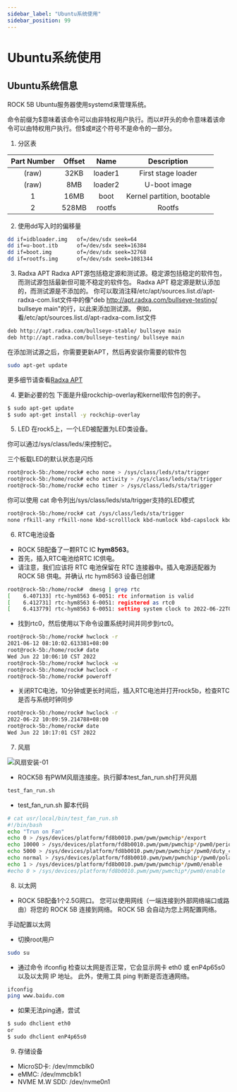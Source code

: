```yaml
---
sidebar_label: "Ubuntu系统使用"
sidebar_position: 99
---
```


# Ubuntu系统使用

## Ubuntu系统信息

ROCK 5B Ubuntu服务器使用systemd来管理系统。

命令前缀为$意味着该命令可以由非特权用户执行。而以#开头的命令意味着该命令可以由特权用户执行。但$或#这个符号不是命令的一部分。

1. 分区表

| Part Number | Offset |  Name   |        Description         |
| :---------: | :----: | :-----: | :------------------------: |
|    (raw)    |  32KB  | loader1 |     First stage loader     |
|    (raw)    |  8MB   | loader2 |        U-boot image        |
|      1      |  16MB  |  boot   | Kernel partition, bootable |
|      2      | 528MB  | rootfs  |           Rootfs           |

2. 使用dd写入时的偏移量

```bash
dd if=idbloader.img   of=/dev/sdx seek=64
dd if=u-boot.itb      of=/dev/sdx seek=16384
dd if=boot.img        of=/dev/sdx seek=32768
dd if=rootfs.img      of=/dev/sdx seek=1081344
```

3. Radxa APT
   Radxa APT源包括稳定源和测试源。稳定源包括稳定的软件包，而测试源包括最新但可能不稳定的软件包。
   Radxa APT 稳定源是默认添加的，而测试源是不添加的。
   你可以取消注释/etc/apt/sources.list.d/apt-radxa-com.list文件中的像"deb http://apt.radxa.com/bullseye-testing/ bullseye main"的行，以此来添加测试源。
   例如，看/etc/apt/sources.list.d/apt-radxa-com.list文件

```bash
deb http://apt.radxa.com/bullseye-stable/ bullseye main
deb http://apt.radxa.com/bullseye-testing/ bullseye main
```

在添加测试源之后，你需要更新APT，然后再安装你需要的软件包

```bash
sudo apt-get update
```

更多细节请查看[Radxa APT](../../../general-tutorial/apt)

4. 更新必要的包
   下面是升级rockchip-overlay和kernel软件包的例子。

```bash
$ sudo apt-get update
$ sudo apt-get install -y rockchip-overlay
```

5. LED
   在rock5上，一个LED被配置为LED类设备。

你可以通过/sys/class/leds/来控制它。

三个板载LED的默认状态是闪烁

```bash
root@rock-5b:/home/rock# echo none > /sys/class/leds/sta/trigger
root@rock-5b:/home/rock# echo activity > /sys/class/leds/sta/trigger
root@rock-5b:/home/rock# echo timer > /sys/class/leds/sta/trigger
```

你可以使用 cat 命令列出/sys/class/leds/sta/trigger支持的LED模式

```bash
root@rock-5b:/home/rock# cat /sys/class/leds/sta/trigger
none rfkill-any rfkill-none kbd-scrolllock kbd-numlock kbd-capslock kbd-kanalock kbd-shiftlock kbd-altgrlock kbd-ctrllock kbd-altlock kbd-shiftllock kbd-shiftrlock kbd-ctrlllock kbd-ctrlrlock tcpm- source-psy-4-0022-online timer oneshot disk-activity disk-read disk-write id-disk mtd nand-disk heartbeat backlight gpio cpu cpu0 cpu1 cpu2 cpu3 cpu4 cpu5 cpu6 cpu7 mmc0 mmc2 activity [default-on] transient flash torch panic netdev
```

6. RTC电池设备

- ROCK 5B配备了一颗RTC IC **hym8563**。
- 首先，插入RTC电池给RTC IC供电。
- 请注意，我们应该将 RTC 电池保留在 RTC 连接器中。插入电源适配器为 ROCK 5B 供电。并确认 rtc hym8563 设备已创建

```bash
root@rock-5b:/home/rock#  dmesg | grep rtc
[    6.407133] rtc-hym8563 6-0051: rtc information is valid
[    6.412731] rtc-hym8563 6-0051: registered as rtc0
[    6.413779] rtc-hym8563 6-0051: setting system clock to 2022-06-22T01:22:26 UTC (1655860946)
```

- 找到rtc0，然后使用以下命令设置系统时间并同步到rtc0。

```bash
root@rock-5b:/home/rock# hwclock -r
2021-06-12 08:10:02.613381+08:00
root@rock-5b:/home/rock# date
Wed Jun 22 10:06:10 CST 2022
root@rock-5b:/home/rock# hwclock -w
root@rock-5b:/home/rock# hwclock -r
root@rock-5b:/home/rock# poweroff
```

- 关闭RTC电池，10分钟或更长时间后，插入RTC电池并打开rock5b，检查RTC是否与系统时钟同步

```bash
root@rock-5b:/home/rock# hwclock -r
2022-06-22 10:09:59.214788+08:00
root@rock-5b:/home/rock# date
Wed Jun 22 10:17:01 CST 2022
```

7. 风扇

![风扇安装-01](/zh/img/rock5b/fan-01.png)

- ROCK5B 有PWM风扇连接座。执行脚本test_fan_run.sh打开风扇

```bash
test_fan_run.sh
```

- test_fan_run.sh 脚本代码

```bash
# cat usr/local/bin/test_fan_run.sh
#!/bin/bash
echo "Trun on Fan"
echo 0 > /sys/devices/platform/fd8b0010.pwm/pwm/pwmchip*/export
echo 10000 > /sys/devices/platform/fd8b0010.pwm/pwm/pwmchip*/pwm0/period
echo 5000 > /sys/devices/platform/fd8b0010.pwm/pwm/pwmchip*/pwm0/duty_cycle
echo normal > /sys/devices/platform/fd8b0010.pwm/pwm/pwmchip*/pwm0/polarity
echo 1 > /sys/devices/platform/fd8b0010.pwm/pwm/pwmchip*/pwm0/enable
#echo 0 > /sys/devices/platform/fd8b0010.pwm/pwm/pwmchip*/pwm0/enable
```

8. 以太网

- ROCK 5B配备1个2.5G网口。 您可以使用网线（一端连接到外部网络端口或路由）将您的 ROCK 5B 连接到网络。 ROCK 5B 会自动为您上网配置网络。

手动配置以太网

- 切换root用户

```bash
sudo su
```

- 通过命令 ifconfig 检查以太网是否正常，它会显示网卡 eth0 或 enP4p65s0 以及以太网 IP 地址。 此外，使用工具 ping 判断是否连通网络。

```bash
ifconfig
ping www.baidu.com
```

- 如果无法ping通，尝试

```bash
$ sudo dhclient eth0
or
$ sudo dhclient enP4p65s0
```

9. 存储设备

- MicroSD卡: /dev/mmcblk0
- eMMC: /dev/mmcblk1
- NVME M.W SDD: /dev/nvme0n1
